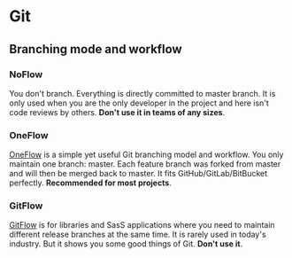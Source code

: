 # Git

## Branching mode and workflow

### NoFlow

You don't branch. Everything is directly committed to master branch. It is only used when you are the only developer in the project and here isn't code reviews by others. **Don't use it in teams of any sizes**.

### OneFlow

[OneFlow](https://www.endoflineblog.com/oneflow-a-git-branching-model-and-workflow) is a simple yet useful Git branching model and workflow. You only maintain one branch: master. Each feature branch was forked from master and will then be merged back to master. It fits GitHub/GitLab/BitBucket perfectly. **Recommended for most projects**.

### GitFlow

[GitFlow](https://nvie.com/posts/a-successful-git-branching-model/) is for libraries and SasS applications where you need to maintain different release branches at the same time. It is rarely used in today's industry. But it shows you some good things of Git. **Don't use it**.

